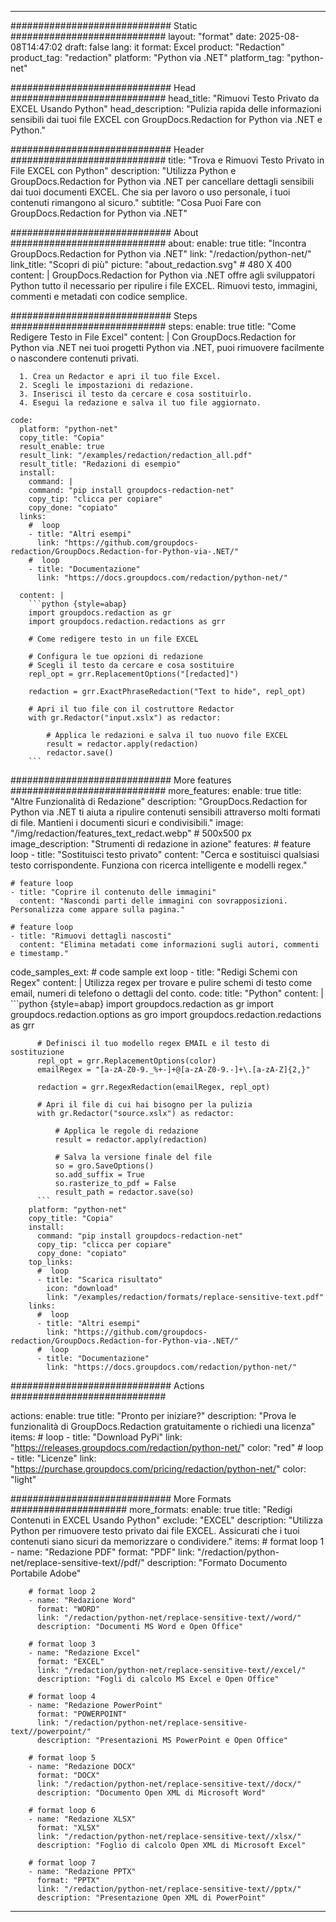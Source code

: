 
---
############################# Static ############################
layout: "format"
date:  2025-08-08T14:47:02
draft: false
lang: it
format: Excel
product: "Redaction"
product_tag: "redaction"
platform: "Python via .NET"
platform_tag: "python-net"

############################# Head ############################
head_title: "Rimuovi Testo Privato da EXCEL Usando Python"
head_description: "Pulizia rapida delle informazioni sensibili dai tuoi file EXCEL con GroupDocs.Redaction for Python via .NET e Python."

############################# Header ############################
title: "Trova e Rimuovi Testo Privato in File EXCEL con Python" 
description: "Utilizza Python e GroupDocs.Redaction for Python via .NET per cancellare dettagli sensibili dai tuoi documenti EXCEL. Che sia per lavoro o uso personale, i tuoi contenuti rimangono al sicuro."
subtitle: "Cosa Puoi Fare con GroupDocs.Redaction for Python via .NET" 

############################# About ############################
about:
    enable: true
    title: "Incontra GroupDocs.Redaction for Python via .NET"
    link: "/redaction/python-net/"
    link_title: "Scopri di più"
    picture: "about_redaction.svg" # 480 X 400
    content: |
       GroupDocs.Redaction for Python via .NET offre agli sviluppatori Python tutto il necessario per ripulire i file EXCEL. Rimuovi testo, immagini, commenti e metadati con codice semplice.

############################# Steps ############################
steps:
    enable: true
    title: "Come Redigere Testo in File Excel"
    content: |
      Con GroupDocs.Redaction for Python via .NET nei tuoi progetti Python via .NET, puoi rimuovere facilmente o nascondere contenuti privati.
      
      1. Crea un Redactor e apri il tuo file Excel.
      2. Scegli le impostazioni di redazione.
      3. Inserisci il testo da cercare e cosa sostituirlo.
      4. Esegui la redazione e salva il tuo file aggiornato.
   
    code:
      platform: "python-net"
      copy_title: "Copia"
      result_enable: true
      result_link: "/examples/redaction/redaction_all.pdf"
      result_title: "Redazioni di esempio"
      install:
        command: |
        command: "pip install groupdocs-redaction-net"
        copy_tip: "clicca per copiare"
        copy_done: "copiato"
      links:
        #  loop
        - title: "Altri esempi"
          link: "https://github.com/groupdocs-redaction/GroupDocs.Redaction-for-Python-via-.NET/"
        #  loop
        - title: "Documentazione"
          link: "https://docs.groupdocs.com/redaction/python-net/"
          
      content: |
        ```python {style=abap}
        import groupdocs.redaction as gr
        import groupdocs.redaction.redactions as grr

        # Come redigere testo in un file EXCEL

        # Configura le tue opzioni di redazione
        # Scegli il testo da cercare e cosa sostituire
        repl_opt = grr.ReplacementOptions("[redacted]")
                
        redaction = grr.ExactPhraseRedaction("Text to hide", repl_opt)

        # Apri il tuo file con il costruttore Redactor
        with gr.Redactor("input.xslx") as redactor:

            # Applica le redazioni e salva il tuo nuovo file EXCEL
            result = redactor.apply(redaction)
            redactor.save()
        ```            


############################# More features ############################
more_features:
  enable: true
  title: "Altre Funzionalità di Redazione"
  description: "GroupDocs.Redaction for Python via .NET ti aiuta a ripulire contenuti sensibili attraverso molti formati di file. Mantieni i documenti sicuri e condivisibili."
  image: "/img/redaction/features_text_redact.webp" # 500x500 px
  image_description: "Strumenti di redazione in azione"
  features:
    # feature loop
    - title: "Sostituisci testo privato"
      content: "Cerca e sostituisci qualsiasi testo corrispondente. Funziona con ricerca intelligente e modelli regex."

    # feature loop
    - title: "Coprire il contenuto delle immagini"
      content: "Nascondi parti delle immagini con sovrapposizioni. Personalizza come appare sulla pagina."

    # feature loop
    - title: "Rimuovi dettagli nascosti"
      content: "Elimina metadati come informazioni sugli autori, commenti e timestamp."
      
  code_samples_ext:
    # code sample ext loop
    - title: "Redigi Schemi con Regex"
      content: |
        Utilizza regex per trovare e pulire schemi di testo come email, numeri di telefono o dettagli del conto.
      code:
        title: "Python"
        content: |
          ```python {style=abap}
          import groupdocs.redaction as gr
          import groupdocs.redaction.options as gro
          import groupdocs.redaction.redactions as grr

          # Definisci il tuo modello regex EMAIL e il testo di sostituzione
          repl_opt = grr.ReplacementOptions(color)
          emailRegex = "[a-zA-Z0-9._%+-]+@[a-zA-Z0-9.-]+\.[a-zA-Z]{2,}"

          redaction = grr.RegexRedaction(emailRegex, repl_opt)

          # Apri il file di cui hai bisogno per la pulizia
          with gr.Redactor("source.xslx") as redactor:

              # Applica le regole di redazione
              result = redactor.apply(redaction)

              # Salva la versione finale del file
              so = gro.SaveOptions()
              so.add_suffix = True
              so.rasterize_to_pdf = False
              result_path = redactor.save(so)
          ```
        platform: "python-net"
        copy_title: "Copia"
        install:
          command: "pip install groupdocs-redaction-net"
          copy_tip: "clicca per copiare"
          copy_done: "copiato"
        top_links:
          #  loop
          - title: "Scarica risultato"
            icon: "download"
            link: "/examples/redaction/formats/replace-sensitive-text.pdf"
        links:
          #  loop
          - title: "Altri esempi"
            link: "https://github.com/groupdocs-redaction/GroupDocs.Redaction-for-Python-via-.NET/"
          #  loop
          - title: "Documentazione"
            link: "https://docs.groupdocs.com/redaction/python-net/"


############################# Actions ############################

actions:
  enable: true
  title: "Pronto per iniziare?"
  description: "Prova le funzionalità di GroupDocs.Redaction gratuitamente o richiedi una licenza"
  items:
    #  loop
    - title: "Download PyPi"
      link: "https://releases.groupdocs.com/redaction/python-net/"
      color: "red"
        #  loop
    - title: "Licenze"
      link: "https://purchase.groupdocs.com/pricing/redaction/python-net/"
      color: "light"


############################# More Formats #####################
more_formats:
    enable: true
    title: "Redigi Contenuti in EXCEL Usando Python"
    exclude: "EXCEL"
    description: "Utilizza Python per rimuovere testo privato dai file EXCEL. Assicurati che i tuoi contenuti siano sicuri da memorizzare o condividere."
    items: 
        # format loop 1
        - name: "Redazione PDF"
          format: "PDF"
          link: "/redaction/python-net/replace-sensitive-text//pdf/"
          description: "Formato Documento Portabile Adobe"

        # format loop 2
        - name: "Redazione Word"
          format: "WORD"
          link: "/redaction/python-net/replace-sensitive-text//word/"
          description: "Documenti MS Word e Open Office"
          
        # format loop 3
        - name: "Redazione Excel"
          format: "EXCEL"
          link: "/redaction/python-net/replace-sensitive-text//excel/"
          description: "Fogli di calcolo MS Excel e Open Office"

        # format loop 4
        - name: "Redazione PowerPoint"
          format: "POWERPOINT"
          link: "/redaction/python-net/replace-sensitive-text//powerpoint/"
          description: "Presentazioni MS PowerPoint e Open Office"

        # format loop 5
        - name: "Redazione DOCX"
          format: "DOCX"
          link: "/redaction/python-net/replace-sensitive-text//docx/"
          description: "Documento Open XML di Microsoft Word"
          
        # format loop 6
        - name: "Redazione XLSX"
          format: "XLSX"
          link: "/redaction/python-net/replace-sensitive-text//xlsx/"
          description: "Foglio di calcolo Open XML di Microsoft Excel"
          
        # format loop 7
        - name: "Redazione PPTX"
          format: "PPTX"
          link: "/redaction/python-net/replace-sensitive-text//pptx/"
          description: "Presentazione Open XML di PowerPoint"


---